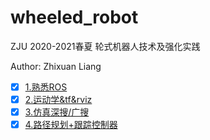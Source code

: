 # wheeled_robot
ZJU 2020-2021春夏 轮式机器人技术及强化实践

Author: Zhixuan Liang

* [x] [1.熟悉ROS](1_tutorials.md)
* [x] [2.运动学&tf&rviz](2_models.md)
* [x] [3.仿真深搜/广搜](3_search.md)
* [x] [4.路径规划+跟踪控制器](4_pathplan.md)
